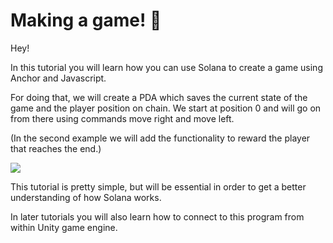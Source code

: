 # Making a game! 📝

Hey!

In this tutorial you will learn how you can use Solana to create a game using Anchor and Javascript.

For doing that, we will create a PDA which saves the current state of the game and the player position on chain.
We start at position 0 and will go on from there using commands move right and move left.

(In the second example we will add the functionality to reward the player that reaches the end.)

![](/tutorials/tiny-adventure/thumbnail.jpg)

This tutorial is pretty simple, but will be essential in order to get a better understanding of how Solana works.

In later tutorials you will also learn how to connect to this program from within Unity game engine.
